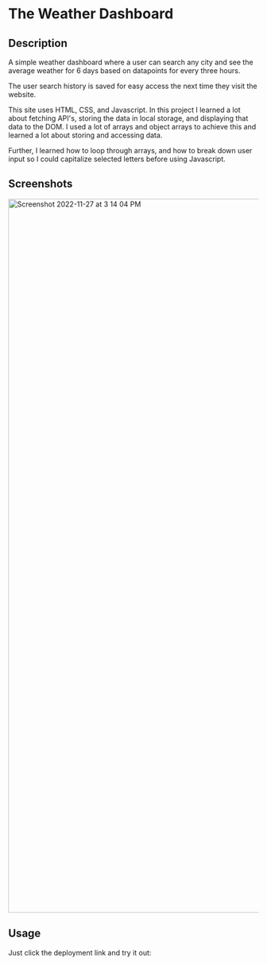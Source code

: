 # The Weather Dashboard

## Description

A simple weather dashboard where a user can search any city and see the average weather for 6 days based on datapoints for every three hours. 

The user search history is saved for easy access the next time they visit the website. 

This site uses HTML, CSS, and Javascript. In this project I learned a lot about fetching API's, storing the data in local storage, and displaying that data to the DOM. I used a lot of arrays and object arrays to achieve this and learned a lot about storing and accessing data. 

Further, I learned how to loop through arrays, and how to break down user input so I could capitalize selected letters before using Javascript. 

## Screenshots

<img width="1438" alt="Screenshot 2022-11-27 at 3 14 04 PM" src="https://user-images.githubusercontent.com/113313870/204157598-c7c1d01b-43a7-4106-af5f-c404bb75405c.png">

## Usage 

Just click the deployment link and try it out: 
